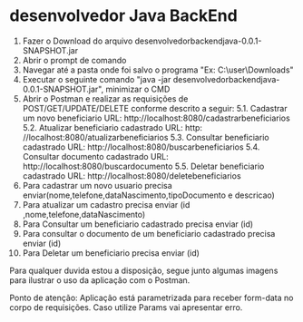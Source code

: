 # desenvolvedor Java BackEnd
1) Fazer o Download do arquivo desenvolvedorbackendjava-0.0.1-SNAPSHOT.jar
2) Abrir o prompt de comando
3) Navegar até a pasta onde foi salvo o programa "Ex: C:\user\Downloads"
4) Executar o seguinte comando "java -jar desenvolvedorbackendjava-0.0.1-SNAPSHOT.jar", minimizar o CMD
5) Abrir o Postman e realizar as requisições de POST/GET/UPDATE/DELETE conforme descrito a seguir:
	5.1. Cadastrar um novo beneficiario URL: http://localhost:8080/cadastrarbeneficiarios
	5.2. Atualizar beneficiario cadastrado URL: http: //localhost:8080/atualizarbeneficiarios
	5.3. Consultar beneficiario cadastrado URL: http://localhost:8080/buscarbeneficiarios
	5.4. Consultar documento cadastrado URL: http://localhost:8080/buscardocumento
	5.5. Deletar beneficiario cadastrado URL: http://localhost:8080/deletebeneficiarios
6) Para cadastrar um novo usuario precisa enviar(nome,telefone,dataNascimento,tipoDocumento e descricao)
7) Para atualizar um cadastro precisa enviar (id ,nome,telefone,dataNascimento)
8) Para Consultar um beneficiario cadastrado precisa enviar (id)
9) Para consultar o documento de um beneficiario cadastrado precisa enviar (id)	
10) Para Deletar um beneficiario precisa enviar (id)

Para qualquer duvida estou a disposição, segue junto algumas imagens para ilustrar o uso da aplicação com o Postman.

Ponto de atenção: Aplicação está parametrizada para receber form-data no corpo de requisições. Caso utilize Params vai apresentar erro.

